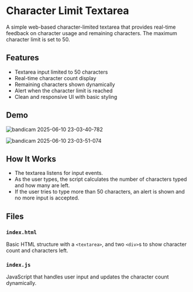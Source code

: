 # Character Limit Textarea

A simple web-based character-limited textarea that provides real-time feedback on character usage and remaining characters. The maximum character limit is set to 50.

## Features

- Textarea input limited to 50 characters
- Real-time character count display
- Remaining characters shown dynamically
- Alert when the character limit is reached
- Clean and responsive UI with basic styling

## Demo

![bandicam 2025-06-10 23-03-40-782](https://github.com/user-attachments/assets/6f2ccada-7388-48f0-999f-1ec744edc0f9)

![bandicam 2025-06-10 23-03-51-074](https://github.com/user-attachments/assets/a0f93f61-6dca-4f41-8e57-0c7c5369b15c)

## How It Works

- The textarea listens for input events.
- As the user types, the script calculates the number of characters typed and how many are left.
- If the user tries to type more than 50 characters, an alert is shown and no more input is accepted.

## Files

### `index.html`

Basic HTML structure with a `<textarea>`, and two `<div>`s to show character count and characters left.

### `index.js`

JavaScript that handles user input and updates the character count dynamically.
